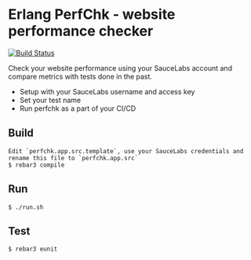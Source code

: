 Erlang PerfChk - website performance checker
============================================

[![Build Status](https://travis-ci.org/paweldudzinski/perfchk.svg?branch=master)](https://travis-ci.org/lpaweldudzinski/perfchk)

Check your website performance using your SauceLabs account and compare metrics with tests done in the past.
* Setup with your SauceLabs username and access key
* Set your test name
* Run perfchk as a part of your CI/CD

Build
-----

    Edit `perfchk.app.src.template`, use your SauceLabs credentials and rename this file to `perfchk.app.src`
    $ rebar3 compile

Run
-----

    $ ./run.sh


Test
-----

    $ rebar3 eunit
